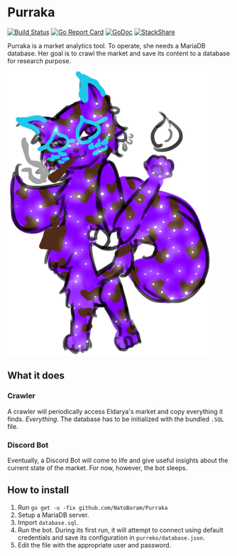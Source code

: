 # Purraka

[![Build Status](https://travis-ci.org/NatoBoram/Purraka.svg?branch=master)](https://travis-ci.org/NatoBoram/Purraka)
[![Go Report Card](https://goreportcard.com/badge/github.com/NatoBoram/Purraka)](https://goreportcard.com/report/github.com/NatoBoram/Purraka)
[![GoDoc](https://godoc.org/github.com/NatoBoram/Purraka?status.svg)](https://godoc.org/github.com/NatoBoram/Purraka)
[![StackShare](https://img.shields.io/badge/tech-stack-0690fa.svg?style=flat)](https://stackshare.io/NatoBoram/purraka)

Purraka is a market analytics tool. To operate, she needs a MariaDB database. Her goal is to crawl the market and save its content to a database for research purpose.

![Purraka](Images/Full.png)

## What it does

### Crawler

A crawler will periodically access Eldarya's market and copy everything it finds. *Everything.* The database has to be initialized with the bundled `.SQL` file.

### Discord Bot

Eventually, a Discord Bot will come to life and give useful insights about the current state of the market. For now, however, the bot sleeps.

## How to install

1. Run `go get -u -fix github.com/NatoBoram/Purraka`
2. Setup a MariaDB server.
3. Import `database.sql`.
4. Run the bot. During its first run, it will attempt to connect using default credentials and save its configuration in `purreko/database.json`.
5. Edit the file with the appropriate user and password.

